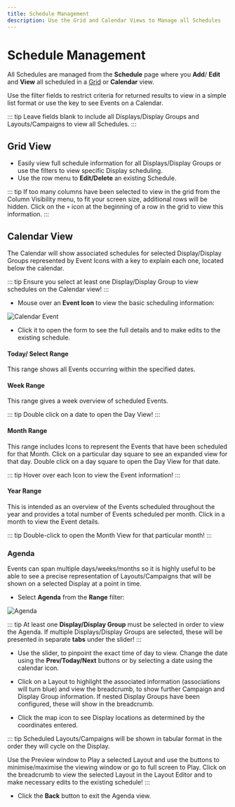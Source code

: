 ```yaml
---
title: Schedule Management
description: Use the Grid and Calendar Views to Manage all Schedules
---
```


# Schedule Management

All Schedules are managed from the **Schedule** page where you **Add**/ **Edit** and **View** all scheduled in a [Grid](/guide/tour/cms-navigation#grids) or **Calendar** view.

Use the filter fields to restrict criteria for returned results to view in a simple list format or use the key to see Events on a Calendar.

::: tip
Leave fields blank to include all Displays/Display Groups and Layouts/Campaigns to view all Schedules.
:::

## Grid View

- Easily view full schedule information for all Displays/Display Groups or use the filters to view specific Display scheduling.
- Use the row menu to **Edit/Delete** an existing Schedule.

::: tip
If too many columns have been selected to view in the grid from the Column Visibility menu, to fit your screen size, additional rows will be hidden. Click on the `+` icon at the beginning of a row in the grid to view this information.
:::

## Calendar View

The Calendar will show associated schedules for selected Display/Display Groups represented by Event Icons with a key to explain each one, located below the calendar.

::: tip
Ensure you select at least one Display/Display Group to view schedules on the Calendar view!
:::

- Mouse over an **Event Icon** to view the basic scheduling information:

![Calendar Event](/img/v4_scheduling_management_calendar_event.png)

- Click it to open the form to see the full details and to make edits to the existing schedule.

#### Today/ Select Range

This range shows all Events occurring within the specified dates.

#### Week Range

This range gives a week overview of scheduled Events.

::: tip
Double click on a date to open the Day View!
:::

#### Month Range

This range includes Icons to represent the Events that have been scheduled for that Month. Click on a particular day square to see an expanded view for that day. Double click on a day square to open the Day View for that date.

::: tip
Hover over each Icon to view the Event information!
:::

#### Year Range

This is intended as an overview of the Events scheduled throughout the year and provides a total number of Events scheduled per month. Click in a month to view the Event details.

::: tip
Double-click to open the Month View for that particular month!
:::

### Agenda

Events can span multiple days/weeks/months so it is highly useful to be able to see a precise representation of Layouts/Campaigns that will be shown on a selected Display at a point in time.

- Select **Agenda** from the **Range** filter:

![Agenda](/img/v4_scheduling_agenda.png)

::: tip
At least one **Display/Display Group** must be selected in order to view the Agenda. If multiple Displays/Display Groups are selected, these will be presented in separate **tabs** under the slider!
:::

- Use the slider, to pinpoint the exact time of day to view. Change the date using the **Prev/Today/Next** buttons or by selecting a date using the calendar icon.

- Click on a Layout to highlight the associated information (associations will turn blue) and view the breadcrumb, to show further Campaign and Display Group information. If nested Display Groups have been configured, these will show in the breadcrumb.
- Click the map icon to see Display locations as determined by the coordinates entered.

::: tip
Scheduled Layouts/Campaigns will be shown in tabular format in the order they will cycle on the Display.

Use the Preview window to Play a selected Layout and use the buttons to minimise/maximise the viewing window or go to full screen to Play.
Click on the breadcrumb to view the selected Layout in the Layout Editor and to make necessary edits to the existing schedule!
:::

- Click the **Back** button to exit the Agenda view. 